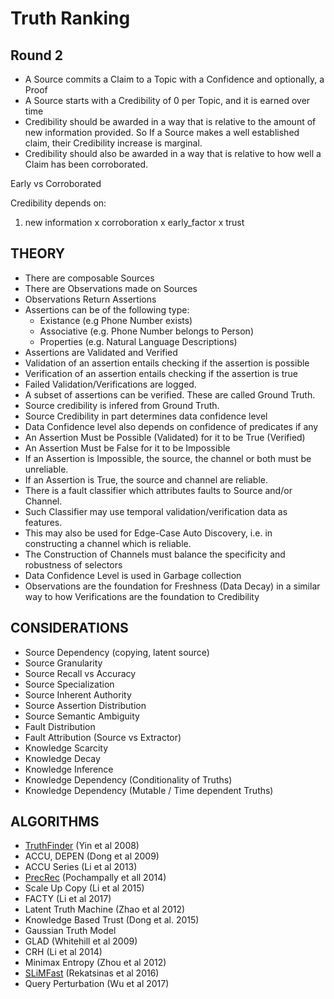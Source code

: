 # Truth Ranking

## Round 2

- A Source commits a Claim to a Topic with a Confidence and optionally, a Proof
- A Source starts with a Credibility of 0 per Topic, and it is earned over time
- Credibility should be awarded in a way that is relative to the amount of new information provided. So If a Source makes a well established claim, their Credibility increase is marginal.
- Credibility should also be awarded in a way that is relative to how well a Claim has been corroborated.

Early vs Corroborated

Credibility depends on:

1. new information x corroboration x early_factor x trust

## THEORY

- There are composable Sources
- There are Observations made on Sources
- Observations Return Assertions
- Assertions can be of the following type:
    - Existance (e.g Phone Number exists)
    - Associative (e.g. Phone Number belongs to Person)
    - Properties (e.g. Natural Language Descriptions)
- Assertions are Validated and Verified
- Validation of an assertion entails checking if the assertion is possible
- Verification of an assertion entails checking if the assertion is true
- Failed Validation/Verifications are logged.
- A subset of assertions can be verified. These are called Ground Truth.
- Source credibility is infered from Ground Truth.
- Source Credibility in part determines data confidence level
- Data Confidence level also depends on confidence of predicates if any
- An Assertion Must be Possible (Validated) for it to be True (Verified)
- An Assertion Must be False for it to be Impossible
- If an Assertion is Impossible, the source, the channel or both must be unreliable.
- If an Assertion is True, the source and channel are reliable.
- There is a fault classifier which attributes faults to Source and/or Channel.
- Such Classifier may use temporal validation/verification data as features.
- This may also be used for Edge-Case Auto Discovery, i.e. in constructing a channel which is reliable.
- The Construction of Channels must balance the specificity and robustness of selectors
- Data Confidence Level is used in Garbage collection
- Observations are the foundation for Freshness (Data Decay) in a similar way to how
Verifications are the foundation to Credibility

## CONSIDERATIONS

- Source Dependency (copying, latent source)
- Source Granularity
- Source Recall vs Accuracy
- Source Specialization
- Source Inherent Authority
- Source Assertion Distribution
- Source Semantic Ambiguity
- Fault Distribution
- Fault Attribution (Source vs Extractor)
- Knowledge Scarcity
- Knowledge Decay
- Knowledge Inference
- Knowledge Dependency (Conditionality of Truths)
- Knowledge Dependency (Mutable / Time dependent Truths)

## ALGORITHMS

- [TruthFinder](http://localhost:8080/#TruthFinder) (Yin et al 2008)
- ACCU, DEPEN (Dong et al 2009)
- ACCU Series (Li et al 2013)
- [PrecRec](http://localhost:8080/#PrecRec) (Pochampally et all 2014)
- Scale Up Copy (Li et al 2015)
- FACTY (Li et al 2017)
- Latent Truth Machine (Zhao et al 2012)
- Knowledge Based Trust (Dong et al. 2015)
- Gaussian Truth Model
- GLAD (Whitehill et al 2009)
- CRH (Li et al 2014)
- Minimax Entropy (Zhou et al 2012)
- [SLiMFast](http://localhost:8080/#SLiMFast) (Rekatsinas et al 2016)
- Query Perturbation (Wu et al 2017)